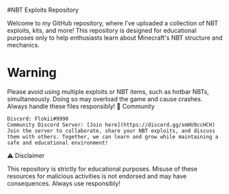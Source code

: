 #NBT Exploits Repository

Welcome to my GitHub repository, where I’ve uploaded a collection of NBT exploits, kits, and more! This repository is designed for educational purposes only to help enthusiasts learn about Minecraft's NBT structure and mechanics.
# Warning

Please avoid using multiple exploits or NBT items, such as hotbar NBTs, simultaneously. Doing so may overload the game and cause crashes. Always handle these files responsibly!
💬 Community

    Discord: Flokii#9990
    Community Discord Server: [Join here](https://discord.gg/xmHU9ccHCH)
    Join the server to collaborate, share your NBT exploits, and discuss them with others. Together, we can learn and grow while maintaining a safe and educational environment!

⚠️ Disclaimer

This repository is strictly for educational purposes. Misuse of these resources for malicious activities is not endorsed and may have consequences. Always use responsibly!
